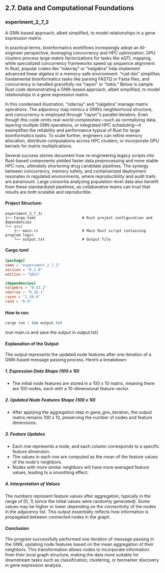 ## 2.7. Data and Computational Foundations

### experiment_2_7_2

A GNN-based approach, albeit simplified, to model relationships in a gene expression matrix.

In practical terms, bioinformatics workflows increasingly adopt an AI-engineer perspective, leveraging concurrency and HPC optimization. GPU clusters process large matrix factorizations for tasks like eQTL mapping, while specialized concurrency frameworks speed up sequence alignment. In Rust, popular crates like “ndarray” or “nalgebra” help implement advanced linear algebra in a memory-safe environment. “rust-bio” simplifies fundamental bioinformatics tasks like parsing FASTQ or Fasta files, and concurrency is handled gracefully via “rayon” or “tokio.” Below is sample Rust code demonstrating a GNN-based approach, albeit simplified, to model relationships in a gene expression matrix.

In this condensed illustration, “ndarray” and “nalgebra” manage matrix operations. The adjacency map mimics a GNN’s neighborhood structure, and concurrency is employed through “rayon”’s parallel iterators. Even though this code omits real-world complexities—such as normalizing data, layering multiple GNN operations, or integrated HPC scheduling—it exemplifies the reliability and performance typical of Rust for large bioinformatics tasks. To scale further, engineers can refine memory allocation, distribute computations across HPC clusters, or incorporate GPU kernels for matrix multiplications.

Several success stories document how re-engineering legacy scripts into Rust-based components yielded faster data preprocessing and more stable HPC runs, ultimately shortening drug candidate pipelines. The synergy between concurrency, memory safety, and containerized deployment resonates in regulated environments, where reproducibility and audit trails are paramount. Large consortia analyzing population-level data also benefit from these standardized pipelines, as collaborative teams can trust that results are both scalable and reproducible.

#### Project Structure:

```plaintext
experiment_2_7_2/
├── Cargo.toml                     # Rust project configuration and dependencies
└── src/
    ├── main.rs                    # Main Rust script containing program logic
    └── output.txt                 # Output file
```

#### Cargo.toml

```toml
[package]
name = "experiment_2_7_2"
version = "0.1.0"
edition = "2021"

[dependencies]
nalgebra = "0.33.2"
ndarray = "0.16.1"
rayon = "1.10.0"
rand = "0.9"
```

#### How to run:

```powershell
cargo run | tee output.txt
```

(run main.rs and save the output in output.txt)
  

#### Explanation of the Output

The output represents the updated node features after one iteration of a GNN-based message passing process. Here’s a breakdown:

##### 1. Expression Data Shape (100 x 10)

* The initial node features are stored in a 100 x 10 matrix, meaning there are 100 nodes, each with a 10-dimensional feature vector.

##### 2. Updated Node Features Shape (100 x 10)

* After applying the aggregation step in gene_gnn_iteration, the output matrix remains 100 x 10, preserving the number of nodes and feature dimensions.

##### 3. Feature Updates

* Each row represents a node, and each column corresponds to a specific feature dimension.
* The values in each row are computed as the mean of the feature values of the node's neighbors.
* Nodes with more similar neighbors will have more averaged feature values, leading to a smoothing effect.

##### 4. Interpretation of Values

The numbers represent feature values after aggregation, typically in the range of [0, 1] (since the initial values were randomly generated).
Some values may be higher or lower depending on the connectivity of the nodes in the adjacency list.
This output essentially reflects how information is propagated between connected nodes in the graph.

#### Conclusion

The program successfully performed one iteration of message passing in the GNN, updating node features based on the mean aggregation of their neighbors. This transformation allows nodes to incorporate information from their local graph structure, making the data more suitable for downstream tasks such as classification, clustering, or biomarker discovery in gene expression analysis.



